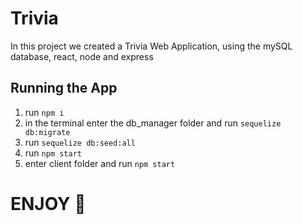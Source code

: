 # Trivia

In this project we created a Trivia Web Application, using the mySQL database, react, node and express


## Running the App
1) run ```npm i```
2) in the terminal enter the db_manager folder and run ```sequelize db:migrate```
3) run ```sequelize db:seed:all```
4) run ```npm start```
5) enter client folder and run ```npm start``` 


# ENJOY 🤘
